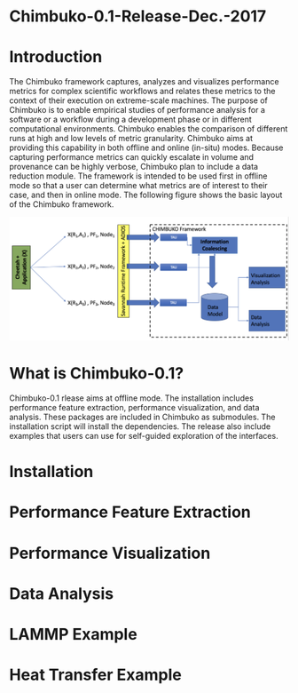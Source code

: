 # Chimbuko-0.1-Release-Dec.-2017

Introduction
=============
The Chimbuko framework captures, analyzes and visualizes performance metrics for complex
scientific workflows and relates these metrics to the context of their execution on extreme-scale
machines. The purpose of Chimbuko is to enable empirical studies of performance analysis for
a software or a workflow during a development phase or in different computational environments.
Chimbuko enables the comparison of different runs at high and low levels of metric granularity.
Chimbuko aims at providing this capability in both offline and online (in-situ) modes. Because capturing
performance metrics can quickly escalate in volume and provenance can be highly verbose,
Chimbuko plan to include a data reduction module. The framework is intended to be used first in offline
mode so that a user can determine what metrics are of interest to their case, and then in online mode. The following figure shows the basic layout of the Chimbuko framework.

![Chimbuko Basic Layout](figures/chimbukolayout.png)

What is Chimbuko-0.1?
=====================
Chimbuko-0.1 rlease aims at offline mode. The installation includes performance feature extraction, performance visualization, and data analysis. These packages are included in Chimbuko as submodules. The installation script will install the dependencies. The release also include examples that users can use for self-guided exploration of the interfaces.

Installation
=============

Performance Feature Extraction
==============================

Performance Visualization
=========================

Data Analysis
=============

LAMMP Example
=============

Heat Transfer Example
=====================
